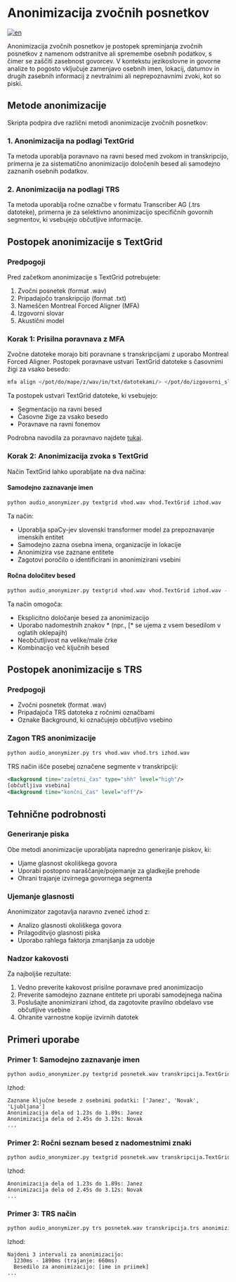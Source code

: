 # Anonimizacija zvočnih posnetkov

[![en](https://img.shields.io/badge/lang-en-blue.svg)](anonymization.md)

Anonimizacija zvočnih posnetkov je postopek spreminjanja zvočnih posnetkov z namenom odstranitve ali spremembe osebnih podatkov, s čimer se zaščiti zasebnost govorcev. V kontekstu jezikoslovne in govorne analize to pogosto vključuje zamenjavo osebnih imen, lokacij, datumov in drugih zasebnih informacij z nevtralnimi ali neprepoznavnimi zvoki, kot so piski.

## Metode anonimizacije

Skripta podpira dve različni metodi anonimizacije zvočnih posnetkov:

### 1. Anonimizacija na podlagi TextGrid
Ta metoda uporablja poravnavo na ravni besed med zvokom in transkripcijo, primerna je za sistematično anonimizacijo določenih besed ali samodejno zaznanih osebnih podatkov.

### 2. Anonimizacija na podlagi TRS
Ta metoda uporablja ročne označbe v formatu Transcriber AG (.trs datoteke), primerna je za selektivno anonimizacijo specifičnih govornih segmentov, ki vsebujejo občutljive informacije.

## Postopek anonimizacije s TextGrid

### Predpogoji
Pred začetkom anonimizacije s TextGrid potrebujete:
1. Zvočni posnetek (format .wav)
2. Pripadajočo transkripcijo (format .txt)
3. Nameščen Montreal Forced Aligner (MFA)
4. Izgovorni slovar
5. Akustični model

### Korak 1: Prisilna poravnava z MFA

Zvočne datoteke morajo biti poravnane s transkripcijami z uporabo Montreal Forced Aligner. Postopek poravnave ustvari TextGrid datoteke s časovnimi žigi za vsako besedo:

```bash
mfa align </pot/do/mape/z/wav/in/txt/datotekami/> </pot/do/izgovorni_slovar.txt> </pot/do/akusticni_model.zip> </pot/do/poravnanih_datotek/>
```

Ta postopek ustvari TextGrid datoteke, ki vsebujejo:
- Segmentacijo na ravni besed
- Časovne žige za vsako besedo
- Poravnave na ravni fonemov

Podrobna navodila za poravnavo najdete [tukaj](../README.md#Alignment).

### Korak 2: Anonimizacija zvoka s TextGrid

Način TextGrid lahko uporabljate na dva načina:

#### Samodejno zaznavanje imen
```bash
python audio_anonymizer.py textgrid vhod.wav vhod.TextGrid izhod.wav
```
Ta način:
- Uporablja spaCy-jev slovenski transformer model za prepoznavanje imenskih entitet
- Samodejno zazna osebna imena, organizacije in lokacije
- Anonimizira vse zaznane entitete
- Zagotovi poročilo o identificirani in anonimizirani vsebini

#### Ročna določitev besed
```bash
python audio_anonymizer.py textgrid vhod.wav vhod.TextGrid izhod.wav --keywords beseda1 "beseda2*" beseda3
```
Ta način omogoča:
- Eksplicitno določanje besed za anonimizacijo
- Uporabo nadomestnih znakov * (npr., [* se ujema z vsem besedilom v oglatih oklepajih)
- Neobčutljivost na velike/male črke
- Kombinacijo več ključnih besed

## Postopek anonimizacije s TRS

### Predpogoji
- Zvočni posnetek (format .wav)
- Pripadajoča TRS datoteka z ročnimi označbami
- Oznake Background, ki označujejo občutljivo vsebino

### Zagon TRS anonimizacije
```bash
python audio_anonymizer.py trs vhod.wav vhod.trs izhod.wav
```

TRS način išče posebej označene segmente v transkripciji:
```xml
<Background time="začetni_čas" type="shh" level="high"/>
[občutljiva vsebina]
<Background time="končni_čas" level="off"/>
```

## Tehnične podrobnosti

### Generiranje piska
Obe metodi anonimizacije uporabljata napredno generiranje piskov, ki:
- Ujame glasnost okoliškega govora
- Uporabi postopno naraščanje/pojemanje za gladkejše prehode
- Ohrani trajanje izvirnega govornega segmenta

### Ujemanje glasnosti
Anonimizator zagotavlja naravno zveneč izhod z:
- Analizo glasnosti okoliškega govora
- Prilagoditvijo glasnosti piska
- Uporabo rahlega faktorja zmanjšanja za udobje

### Nadzor kakovosti
Za najboljše rezultate:
1. Vedno preverite kakovost prisilne poravnave pred anonimizacijo
2. Preverite samodejno zaznane entitete pri uporabi samodejnega načina
3. Poslušajte anonimizirani izhod, da zagotovite pravilno obdelavo vse občutljive vsebine
4. Ohranite varnostne kopije izvirnih datotek

## Primeri uporabe

### Primer 1: Samodejno zaznavanje imen
```bash
python audio_anonymizer.py textgrid posnetek.wav transkripcija.TextGrid anonimizirano.wav
```
Izhod:
```
Zaznane ključne besede z osebnimi podatki: ['Janez', 'Novak', 'Ljubljana']
Anonimizacija dela od 1.23s do 1.89s: Janez
Anonimizacija dela od 2.45s do 3.12s: Novak
...
```

### Primer 2: Ročni seznam besed z nadomestnimi znaki
```bash
python audio_anonymizer.py textgrid posnetek.wav transkripcija.TextGrid anonimizirano.wav --keywords "Jan*" "Nov*" "Ljubljana"
```
Izhod:
```
Anonimizacija dela od 1.23s do 1.89s: Janez
Anonimizacija dela od 2.45s do 3.12s: Novak
...
```

### Primer 3: TRS način
```bash
python audio_anonymizer.py trs posnetek.wav transkripcija.trs anonimizirano.wav
```
Izhod:
```
Najdeni 3 intervali za anonimizacijo:
  1230ms - 1890ms (trajanje: 660ms)
  Besedilo za anonimizacijo: [ime in priimek]
...
```